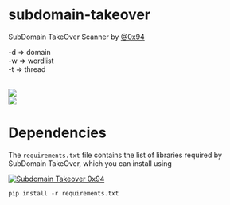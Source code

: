 # subdomain-takeover

SubDomain TakeOver Scanner by <a href=http://twitter.com/0x94>@0x94</a>


-d => domain <br>
-w => wordlist <br>
-t => thread  <br>

<br>

<img src=https://raw.githubusercontent.com/antichown/subdomain-takeover/master/take2.jpg>

<br>
<img src=https://raw.githubusercontent.com/antichown/subdomain-takeover/master/take.png>


# Dependencies

The `requirements.txt` file contains the list of libraries required by SubDomain TakeOver, which you can install using


[![Subdomain Takeover 0x94](http://img.youtube.com/vi/WkvuoWh12IU/0.jpg)](http://www.youtube.com/watch?v=WkvuoWh12IU "Subdomain Takeover 0x94")



```
pip install -r requirements.txt
```
